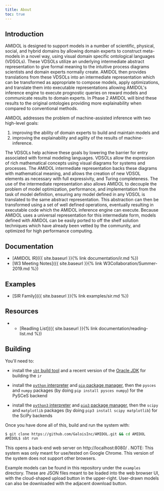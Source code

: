 ```yaml
---
title: About
toc: true
---
```


## Introduction

AMIDOL is designed to support models in a number of scientific, physical, social, and hybrid domains by allowing domain experts to construct meta-models in a novel way, using visual domain specific ontological languages (VDSOLs).  These VDSOLs utilize an underlying intermediate abstract representation to give formal meaning to the intuitive process diagrams scientists and domain experts normally create.  AMIDOL then provides translations from these VDSOLs into an intermediate representation which can be transformed as appropriate to compose models, apply optimizations, and translate them into executable representations allowing AMIDOL's inference engine to execute prognostic queries on reward models and communicate results to domain experts. In Phase 2 AMIDOL will bind these results to the original ontologies providing more explainability when compared to conventional methods.

AMIDOL addresses the problem of machine-assisted inference with two high-level goals:

1. improving the ability of domain experts to build and maintain models and
2. improving the explainability and agility of the results of machine-inference.

The VDSOLs help achieve these goals by lowering the barrier for entry associated with formal modeling languages.  VDSOLs allow the expression of rich mathematical concepts using visual diagrams for systems and processes.  The AMIDOL intermediate representation backs these diagrams with mathematical meaning, and allows the creation of new VDSOL elements as necessary with full expressivity, and Turing completeness.  The use of the intermediate representation also allows AMIDOL to decouple the problem of model optimization, performance, and implementation from the task of model definition, ensuring any model defined in any VDSOL is translated to the same abstract representation.  This abstraction can then be transformed using a set of well defined operations, eventually resulting in executable code which the AMIDOL inference engine can execute.  Because AMIDOL uses a universal representation for this intermediate form, models defined with AMIDOL can be easily ported to off the shelf solution techniques which have already been vetted by the community, and optimized for high performance computing.

## Documentation

* [AMIDOL IR]({{ site.baseurl }}{% link documentation/ir.md %})
* [W3 Meeting Notes]({{ site.baseurl }}{% link W3Collaboration/Summer-2019.md %})

## Examples

* [SIR Family]({{ site.baseurl }}{% link examples/sir.md %})

## Resources

* * [Readling List]({{ site.baseurl }}{% link documentation/reading-list.md %})

## Building

You'll need to:

  * install the [`sbt` build tool][1] and a recent version of the
    [Oracle JDK][2] for building the `ir`

  * install the [`python` interpreter][3] and [`pip` package manager][4],
    then the `pysces` and `numpy` packages (by doing
    `pip install pysces numpy`) for the PySCeS backend

  * install the [`python3` interpreter][3] and [`pip3` package manager][4],
    then the `scipy` and `matplotlib` packages (by doing
    `pip3 install scipy matplotlib`) for the SciPy backends

Once you have done all of this, build and run the system with:

```sh
$ git clone https://github.com/GaloisInc/AMIDOL.git && cd AMIDOL
AMIDOL$ sbt run
```

This opens a back-end web server on http://localhost:8080/ . NOTE: This system was only meant for use/tested on
Google Chrome. This version of the system does not support other browsers.

Example models can be found in this repository under the `examples` directory. These are JSON
files meant to be loaded into the web browser UI, with the cloud-shaped upload button in the
upper-right. User-drawn models can also be downloaded with the adjacent download button.

[1]: https://www.scala-sbt.org/download.html
[2]: http://www.oracle.com/technetwork/java/javase/downloads/index.html
[3]: https://www.python.org/downloads/
[4]: https://pip.pypa.io/en/stable/installing/
